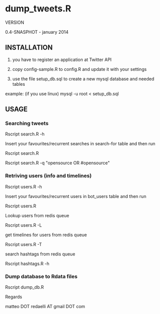# dump_tweets.R

VERSION

0.4-SNASPHOT - january 2014

## INSTALLATION


1) you have to register an application at  Twitter API 

2) copy config-sample.R to config.R and update it with your settings

3) use the file setup_db.sql to create a new mysql database and needed tables

  example: (if you use linux) mysql -u root < setup_db.sql


## USAGE

### Searching tweets

Rscript search.R -h

Insert your favourites/recurrent searches in search-for table and then run

Rscript search.R

Rscript search.R -q "opensource OR #opensource"


### Retriving users (info and timelines)

Rscript users.R -h

Insert your favourites/recurrent users in bot_users table and then run

Rscript users.R

Lookup users from redis queue

Rscript users.R -L 

get timelines for users from redis queue

Rscript users.R -T

search hashtags from redis queue

Rscript hashtags.R -h

### Dump database to Rdata files

Rscript  dump_db.R

Regards

matteo DOT redaelli AT gmail DOT com



